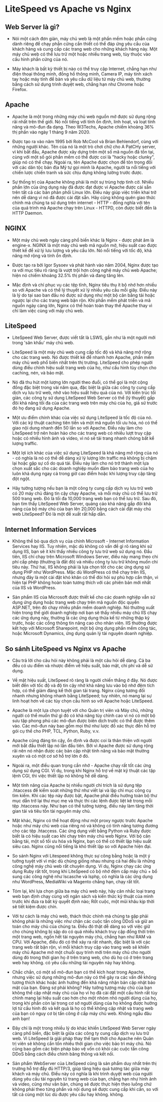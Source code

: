 # LiteSpeed vs Apache vs Nginx

## Web Server là gì?
- Nói một cách đơn giản, máy chủ web là một phần mềm hoặc phần cứng dành riêng để chạy phần cứng cần thiết có thể đáp ứng yêu cầu của khách hàng và cung cấp các trang web cho những khách hàng này. Một máy chủ web có thể lưu trữ một hoặc nhiều trang web, tùy thuộc vào cấu hình phần cứng của nó.

- Máy khách là bất kỳ thiết bị nào có thể truy cập Internet, chẳng hạn như điện thoại thông minh, đồng hồ thông minh, Camera IP, máy tính xách tay hoặc máy tính để bàn và yêu cầu dữ liệu từ máy chủ web, thường bằng cách sử dụng trình duyệt web, chẳng hạn như Chrome hoặc Firefox.

## Apache
- Apache là một trong những máy chủ web nguồn mở được sử dụng rộng rãi nhất trên thế giới. Nó nổi tiếng với tính ổn định, linh hoạt, và loạt tính năng và mô-đun đa dạng. Theo W3Techs, Apache chiếm khoảng 36% thị phần vào ngày 1 tháng 9 năm 2020.

- Được tạo ra vào năm 1995 bởi Rob McCool và Brian Behlendorf, cùng với những người khác. Tên của nó là một trò chơi chữ cho A PatCHy server, vì khi bắt đầu, Apache được xây dựng trên một số mã nguồn đã tồn tại, cùng với một số gói phần mềm có thể được coi là "hacky hoặc clunky", giúp nó có thể chạy. Ngoài ra, tên Apache được chọn để tôn trọng đối với các dân tộc bản địa Mỹ tự gọi mình là Apache, người ta nổi tiếng với chiến lược chiến tranh và sức chịu đựng không lường trước được.

- Sự thống trị của Apache không phải là một sự trùng hợp tình cờ. Nhiều phần lớn của ứng dụng này đã được đạt được vì Apache được cài sẵn trên tất cả các bản phân phối Linux lớn. Điều này giúp việc triển khai trở nên dễ dàng vì nó đã được cài đặt sẵn. Hãy cũng không quên giao thức chính mà chúng ta sử dụng trên internet - HTTP - đồng nghĩa với tên của quá trình mà Apache chạy trên Linux - HTTPD, còn được biết đến là HTTP Daemon.

## NGINX
- Một máy chủ web ngày càng phổ biến khác là Nginx - được phát âm là engine-x. NGINX là một máy chủ web mã nguồn mở, hiệu suất cao được thiết kế để xử lý lưu lượng và yêu cầu lớn. Nó nổi tiếng với tốc độ, khả năng mở rộng và tính ổn định.

- Được tạo ra bởi Igor Sysoev và phát hành vào năm 2004, Nginx được tạo ra với mục tiêu rõ ràng là vượt trội hơn công nghệ máy chủ web Apache; hiện nó chiếm khoảng 32.5% thị phần và đang tăng lên.

- Mặc định và chỉ phục vụ các tệp tĩnh, Nginx tiêu thụ ít bộ nhớ hơn nhiều so với Apache và có thể lý thuyết xử lý  nhiều yêu cầu mỗi giây. Điều này là lý do tại sao ban đầu nó được sử dụng như một bộ cân bằng tải hoặc ngược lại cho các trang web bận rộn. Khi phần mềm phát triển và mã nguồn ngày càng lớn, Nginx có thể hoàn toàn thay thế Apache thay vì chỉ làm việc cùng với máy chủ web.

## LiteSpeed
- LiteSpeed Web Server, được viết tắt là LSWS, gần như là một người mới trong 'sân khấu' máy chủ web.

- LiteSpeed là một máy chủ web cung cấp tốc độ và khả năng mở rộng cho các trang web. Nó được thiết kế để nhanh hơn Apache, phần mềm máy chủ web phổ biến nhất trên thị trường. LiteSpeed cho phép người dùng điều chỉnh hiệu suất trang web của họ, như cấu hình tùy chọn cho caching, nén, và bảo mật.

- Nó đã thu hút một lượng lớn người theo đuổi, có thể gọi là một cộng đồng đặc biệt trong vài năm qua, đặc biệt là giữa các công ty cung cấp dịch vụ lưu trữ web, nhờ vào hiệu suất hiệu quả của nó. Với kiến trúc tối giản, các công ty sử dụng LiteSpeed Web Server có thể (lý thuyết) gấp đôi khả năng tối đa của các trang web trên máy chủ của họ, giả sử trước đó họ đang sử dụng Apache.

- Một ưu điểm chính khác của việc sử dụng LiteSpeed là tốc độ của nó. Với các kỹ thuật caching tiên tiến và một mã nguồn tối ưu hóa, nó có thể giao nội dung nhanh đến 50 lần so với Apache. Điều này làm cho LiteSpeed trở nên hoàn hảo cho các trang web có nhiều lượt truy cập hoặc có nhiều hình ảnh và video, vì nó sẽ tải trang nhanh chóng bất kể lượng traffic.

- Một lợi ích khác của việc sử dụng LiteSpeed là khả năng mở rộng của nó - có nghĩa là nó có thể dễ dàng xử lý lượng lớn traffic mà không bị chậm lại hoặc gặp sự cố do quá tải. Điều này làm cho nó trở thành một lựa chọn xuất sắc cho các doanh nghiệp muốn đảm bảo trang web của họ luôn khả dụng ngay cả trong giờ cao điểm hoặc khi lượng truy cập tăng đột ngột.

- Hãy tưởng tượng nếu bạn là một công ty cung cấp dịch vụ lưu trữ web có 20 máy chủ đáng tin cậy chạy Apache, và mỗi máy chủ có thể lưu trữ 500 trang web. Đó là tối đa 10,000 trang web bạn có thể lưu trữ. Sau đó, bạn tìm thấy LiteSpeed Web Server, quảng cáo khả năng gấp đôi khả năng của bộ máy chủ của bạn lên 20,000 bằng cách cài đặt máy chủ web LiteSpeed? Đó là một đề xuất rất hấp dẫn.

## Internet Information Services
- Không thể bỏ qua dịch vụ của chính Microsoft - Internet Information Services hay IIS. Tuy nhiên, mặc dù không có vấn đề gì rõ ràng khi sử dụng IIS, bạn sẽ ít khi thấy nhiều công ty lưu trữ web sử dụng nó. Đầu tiên, IIS chỉ chạy trên Microsoft Windows Server, điều này mang theo chi phí cấp phép (thường là đắt đỏ) và nhiều công ty lưu trữ không muốn chi tiêu này. Thứ hai, IIS không phải là lựa chọn tốt cho các ứng dụng sử dụng PHP như WordPress. Mặc dù WordPress có thể chạy trên IIS, nhưng đây là một cài đặt khó khăn có thể đòi hỏi sự phù hợp cẩn thận, vì hiện tại PHP không hoàn toàn tương thích với các phiên bản mới nhất của IIS và WordPress.

- Sản phẩm IIS của Microsoft được thiết kế cho các doanh nghiệp vẫn sử dụng ứng dụng hoặc trang web chạy trên mã nguồn độc quyền ASP.NET, trên đó chạy nhiều phần mềm doanh nghiệp. Nó thường xuất hiện trong thế giới doanh nghiệp nơi bạn sẽ thấy nhiều máy chủ IIS chạy các ứng dụng này, thường là các ứng dụng thừa kế từ những thập kỷ trước, hoặc các cổng thông tin nâng cao cho nhân viên. IIS thường được kết hợp với Microsoft Sharepoint, một bộ ứng dụng phần mềm cộng tác, hoặc Microsoft Dynamics, ứng dụng quản lý tài nguyên doanh nghiệp.

## So sánh LiteSpeed vs Nginx vs Apache
- Câu trả lời cho câu hỏi này không phải là một câu hỏi dễ dàng. Cả ba đều có ưu điểm và nhược điểm về hiệu suất, bảo mật, chi phí và dễ sử dụng.

- Về mặt hiệu suất, LiteSpeed rõ ràng là người chiến thắng ở đây. Nó được biết đến với tốc độ và độ tin cậy nhờ khả năng lưu vào bộ nhớ đệm tích hợp, có thể giảm đáng kể thời gian tải trang. Nginx cũng tương đối nhanh nhưng không nhanh bằng LiteSpeed; tuy nhiên, nó mang lại sự linh hoạt hơn về các tùy chọn cấu hình so với Apache hoặc LiteSpeed.

- Apache là một lựa chọn tuyệt vời cho Quản trị viên và Máy chủ, những người có thể muốn thứ gì đó có khả năng tùy chỉnh cao vì nó có một bộ sưu tập phong phú các mô-đun được biên dịch trước có thể được thêm vào. Các mô-đun này bao gồm mọi thứ như lược đồ xác thực đến hỗ trợ gói cụ thể cho PHP, TCL, Python, Ruby, v.v.

- Apache cũng đáng tin cậy, ổn định và được coi là thân thiện với người mới bắt đầu thiết lập nó lần đầu tiên. Bởi vì Apache được sử dụng rộng rãi nên nó nhận được các bản cập nhật tính năng và bảo mật thường xuyên và có một cơ sở hỗ trợ lớn ở đó.

- Ngoài ra, một điều quan trọng cần nhớ - Apache chạy rất tốt các ứng dụng sử dụng CGI. Ví dụ, trong khi Nginx hỗ trợ về mặt kỹ thuật các tập lệnh CGI, thì việc thiết lập nó không hề dễ dàng.

- Một tính năng của Apache bị nhiều người chỉ trích là sử dụng tệp .htaccess để kiểm soát những thứ như viết lại và lập chỉ mục công cụ tìm kiếm. Khi các tệp này được bật, Apache phải điều hướng toàn bộ thư mục dẫn trở lại thư mục mẹ và thực thi các lệnh được liệt kê trong mỗi tệp .htaccess này. Như bạn có thể tưởng tượng, điều này làm tăng thời gian tải và tiêu tốn tài nguyên máy chủ.

- Mặt khác, Nginx có thể hoạt động như một proxy ngược trước Apache hoặc như máy chủ web của riêng nó và không có tính năng tương đương cho các tệp .htaccess. Các ứng dụng viết bằng Python và Ruby được biết là có hiệu suất cao khi chạy trên máy chủ web Nginx. Với bộ cân bằng tải, một số tối ưu hóa và Nginx, bạn có thể có thiết lập hiệu suất siêu cao. Nginx cũng nổi tiếng là khó thiết lập so với Apache hiện đại.

- So sánh Nginx với Litespeed không thực sự công bằng hoặc là một ý tưởng tuyệt vời vì mặc dù chúng giống nhau nhưng cả hai đều là những công nghệ máy chủ web rất chuyên dụng. Ví dụ, Nginx chạy các ứng dụng Ruby rất tốt, trong khi LiteSpeed có bộ nhớ đệm cấp máy chủ + bổ sung các công nghệ như lscasche và lsphp, có nghĩa là các ứng dụng như WordPress, MediaWiki và Magento chẳng hạn, chạy rất tốt.

- Tóm lại, khi lựa chọn giữa ba máy chủ web này, hãy cân nhắc loại trang web bạn định chạy cùng với ngân sách và kiến thức kỹ thuật của mình trước khi đưa ra bất kỳ quyết định nào; Rốt cuộc, một mũi khâu kịp thời sẽ tiết kiệm được chín.
 

- Với tư cách là máy chủ web, thách thức chính mà chúng ta gặp phải không phải là những việc như chặn các cuộc tấn công DDoS và giữ an toàn cho máy chủ của chúng ta. Điều đó thật dễ dàng so với việc giữ cho chúng không bị sập do có quá nhiều khách truy cập đồng thời trên một trang web, ngốn hết tài nguyên máy chủ, chẳng hạn như RAM và CPU. Với Apache, điều đó có thể xảy ra rất nhanh, đặc biệt là với các trang web rất bận rộn, vì mỗi khách truy cập vào trang web sẽ khiến máy chủ Apache mở một chuỗi quy trình mới trên máy chủ cho người dùng đó trong thời gian họ ở trên trang web, cho dù họ có ở trên trang web hay không. có yêu cầu những tài nguyên này hay không.

- Chắc chắn, có một số mô-đun bạn có thể kích hoạt trong Apache, nhưng việc sử dụng những mô-đun này có thể gây ra các vấn đề không tương thích khác hoặc ảnh hưởng đến khả năng nhận bản cập nhật bảo mật của bạn. Đáng sợ phải không? Hãy tưởng tượng máy chủ của bạn không thể cập nhật máy chủ của họ vì họ đã cài đặt một cấu hình rất tùy chỉnh mang lại hiệu suất cao hơn cho một nhóm nhỏ người dùng của họ, trong khi phần còn lại trong cơ sở người dùng của họ không được hưởng lợi từ cấu hình đó và kết quả là họ có thể không cập nhật và trang web của bạn có nguy cơ bị tấn công ở cấp máy chủ web. Không ngầu đâu anh bạn!

- Đây chỉ là một trong nhiều lý do khác khiến LiteSpeed Web Server ngày càng phổ biến, đặc biệt là giữa các công ty cung cấp dịch vụ lưu trữ web. Vì LiteSpeed là giải pháp thay thế tạm thời cho Apache nên Quản trị viên sẽ không cần tốn nhiều thời gian cho việc bảo trì máy chủ. Nó cũng bao gồm các biện pháp bảo vệ vốn có khỏi các cuộc tấn công DDoS bằng cách điều chỉnh băng thông và kết nối.

- Sản phẩm WebServer của LiteSpeed cũng là sản phẩm duy nhất trên thị trường hỗ trợ đầy đủ HTTP/3, giúp tăng hiệu quả tương tác giữa máy khách và máy chủ. Điều này có nghĩa là khi trình duyệt web của người dùng yêu cầu tài nguyên từ trang web của bạn, chẳng hạn như hình ảnh và video, cũng như văn bản, chúng sẽ được thực hiện theo luồng chứ không phải theo từng phần và nội dung sẽ được cung cấp khi cần, so với tất cả cùng một lúc dù được yêu cầu hay không. không.

